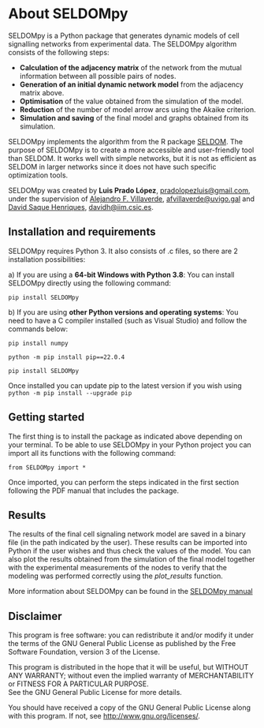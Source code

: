 # About SELDOMpy

SELDOMpy is a Python package that generates dynamic models of cell signalling networks from experimental data. The SELDOMpy algorithm consists of the following steps:
- **Calculation of the adjacency matrix** of the network from the mutual information between all possible pairs of nodes.
- **Generation of an initial dynamic network model** from the adjacency matrix above.
- **Optimisation** of the value obtained from the simulation of the model.
- **Reduction** of the number of model arrow arcs using the Akaike criterion.
- **Simulation and saving** of the final model and graphs obtained from its simulation. 

SELDOMpy implements the algorithm from the R package [SELDOM](https://zenodo.org/record/250558).
The purpose of SELDOMpy is to create a more accessible and user-friendly tool than SELDOM. 
It works well with simple networks, but it is not as efficient as SELDOM in larger networks since it does not have such specific optimization tools.

SELDOMpy was created by **Luis Prado López**, <pradolopezluis@gmail.com>, under the supervision of [Alejandro F. Villaverde](http://afvillaverde.webs.uvigo.gal/), <afvillaverde@uvigo.gal> and [David Saque Henriques](https://www.iim.csic.es/es/personal/david-saque), <davidh@iim.csic.es>. 

## Installation and requirements
SELDOMpy requires Python 3. 
It also consists of .c files, so there are 2 installation possibilities:

a) If you are using a **64-bit Windows with Python 3.8**: You can install SELDOMpy directly using the following command: 

   `pip install SELDOMpy`

b) If you are using **other Python versions and operating systems**: You need to have a C compiler installed (such as Visual Studio) and follow the commands below:
  
  `pip install numpy`
  
  `python -m pip install pip==22.0.4`
  
  `pip install SELDOMpy`
  
  Once installed you can update pip to the latest version if you wish using `python -m pip install --upgrade pip`

## Getting started
The first thing is to install the package as indicated above depending on your terminal.
To be able to use SELDOMpy in your Python project you can import all its functions with the following command: 

`from SELDOMpy import *`

Once imported, you can perform the steps indicated in the first section following the PDF manual that includes the package.
 
## Results
The results of the final cell signaling network model are saved in a binary file (in the path indicated by the user). These results can be imported into Python if the user wishes and thus check the values of the model.
You can also plot the results obtained from the simulation of the final model together with the experimental measurements of the nodes to verify that the modeling was performed correctly using the _plot_results_ function. 

More information about SELDOMpy can be found in the [SELDOMpy manual](https://github.com/lupralo31/SELDOMpy/blob/main/SELDOMpy/doc/SELDOMpy_manual.pdf)

## Disclaimer

This program is free software: you can redistribute it and/or modify it under the terms of the GNU General Public License as published by the Free Software Foundation, version 3 of the License.
    
This program is distributed in the hope that it will be useful, but WITHOUT ANY WARRANTY; without even the implied warranty of MERCHANTABILITY or FITNESS FOR A PARTICULAR PURPOSE.  
See the GNU General Public License for more details.
 
You should have received a copy of the GNU General Public License along with this program. If not, see <http://www.gnu.org/licenses/>.
